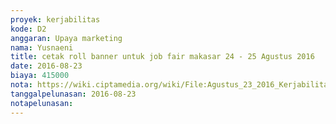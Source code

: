```yaml
---
proyek: kerjabilitas
kode: D2
anggaran: Upaya marketing
nama: Yusnaeni
title: cetak roll banner untuk job fair makasar 24 - 25 Agustus 2016
date: 2016-08-23
biaya: 415000
nota: https://wiki.ciptamedia.org/wiki/File:Agustus_23_2016_Kerjabilitas_D2_cetak_roll_banner_job_fair_makasar_yusnaeni.jpg
tanggalpelunasan: 2016-08-23
notapelunasan:
---
```

